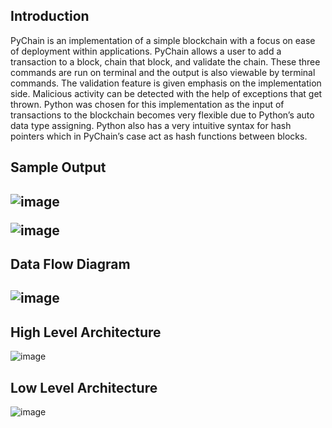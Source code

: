 <h2> Introduction </h2>

PyChain is an implementation of a simple blockchain with a focus on ease of deployment within applications. PyChain allows a user to add a transaction to a block, chain that block, and validate the chain. These three commands are run on terminal and the output is also viewable by terminal commands. The validation feature is given emphasis on the implementation side. Malicious activity can be detected with the help of exceptions that get thrown. Python was chosen for this implementation as the input of transactions to the blockchain becomes very flexible due to Python’s auto data type assigning. Python also has a very intuitive syntax for hash pointers which in PyChain’s case act as hash functions between blocks. 

<h2> Sample Output <h2>

![image](https://user-images.githubusercontent.com/54507769/143548811-f7efc4a5-fcff-460f-ab97-75a2f7785fff.png)

![image](https://user-images.githubusercontent.com/54507769/143548983-774f7864-f3f0-48ec-8750-0004bcb8277b.png)

<h2> Data Flow Diagram <h2> 
  
 ![image](https://user-images.githubusercontent.com/54507769/143549802-2b5082e2-2cdd-4991-b921-f59bba6438ad.png)
  
<h2> High Level Architecture </h2> 
  
 ![image](https://user-images.githubusercontent.com/54507769/143549848-c34661ee-c110-4c42-a96d-9867713eb79b.png)

<h2> Low Level Architecture </h2> 
  
  ![image](https://user-images.githubusercontent.com/54507769/143549879-f8f5fc05-8908-4b7e-832c-75e39dc667c2.png)
